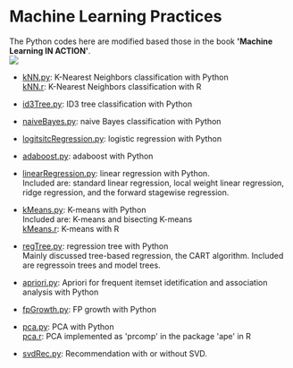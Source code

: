 Machine Learning Practices
=========
The Python codes here are modified based those in the book **'Machine Learning IN ACTION'**.  
![](http://www.manning.com/pharrington/pharrington_cover150.jpg)

* [kNN.py](https://github.com/xiaeryu/Machine-Learning/blob/master/kNN.py): K-Nearest Neighbors classification with Python  
 [kNN.r](https://github.com/xiaeryu/Machine-Learning/blob/master/kNN.r): K-Nearest Neighbors classification with R


* [id3Tree.py](https://github.com/xiaeryu/Machine-Learning/blob/master/id3Tree.py): ID3 tree classification with Python


* [naiveBayes.py](https://github.com/xiaeryu/Machine-Learning/blob/master/naiveBayes.py): naive Bayes classification with Python


* [logitsitcRegression.py](https://github.com/xiaeryu/Machine-Learning/blob/master/logitsitcRegression.py): logistic regression with Python


* [adaboost.py](https://github.com/xiaeryu/Machine-Learning/blob/master/adaboost.py): adaboost with Python


* [linearRegression.py](https://github.com/xiaeryu/Machine-Learning/blob/master/linearRegression.py): linear regression with Python.  
 Included are: standard linear regression, local weight linear regression, ridge regression, and the forward stagewise regression.


* [kMeans.py](https://github.com/xiaeryu/Machine-Learning/blob/master/kMeans.py): K-means with Python  
 Included are: K-means and bisecting K-means  
 [kMeans.r](https://github.com/xiaeryu/Machine-Learning/blob/master/kMeans.r): K-means with R


* [regTree.py](https://github.com/xiaeryu/Machine-Learning/blob/master/regTree.py): regression tree with Python  
 Mainly discussed tree-based regression, the CART algorithm. Included are regressoin trees and model trees.


* [apriori.py](https://github.com/xiaeryu/Machine-Learning/blob/master/apriori.py): Apriori for frequent itemset idetification and association analysis with Python


* [fpGrowth.py](https://github.com/xiaeryu/Machine-Learning/blob/master/fpGrowth.py): FP growth with Python


* [pca.py](https://github.com/xiaeryu/Machine-Learning/blob/master/pca.py): PCA with Python  
 [pca.r](https://github.com/xiaeryu/Machine-Learning/blob/master/pca.r): PCA implemented as 'prcomp' in the package 'ape' in R

* [svdRec.py](https://github.com/xiaeryu/Machine-Learning/blob/master/svdRec.py): Recommendation with or without SVD.
